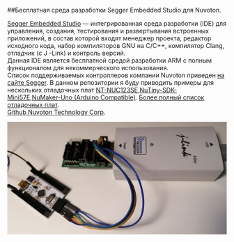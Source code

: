 ##Бесплатная среда разработки Segger Embedded Studio для Nuvoton.  

[Segger Embedded Studio](https://www.segger.com/products/development-tools/embedded-studio) — интегрированная среда разработки (IDE) для управления, создания, тестирования и развертывания встроенных приложений, в состав которой входят менеджер проекта, редактор исходного кода, набор компиляторов GNU на C/C++, компилятор Clang, отладчик (с J -Link) и контроль версий.   
Данная IDE является бесплатной средой разработки ARM с полным функционалом для некоммерческого использования.  
Список поддерживаемых контроллеров компании Nuvoton приведен [на сайте Segger](https://www.segger.com/products/development-tools/embedded-studio/technology/cpu-support). В данном репозитории я буду приводить примеры для нескольких отладочных плат [NT-NUC123SE](https://direct.nuvoton.com/en/nutiny-sdk-nuc123),[NuTiny-SDK-Mini57E](https://direct.nuvoton.com/en/nutiny-sdk-mini57e),[NuMaker-Uno (Arduino Compatible)](https://direct.nuvoton.com/en/numaker-uno). [Более полный список отладочных плат](https://www.nuvoton.com/tool-and-software/evaluation-board).   
[Github Nuvoton Technology Corp](https://github.com/OpenNuvoton/).  

![alt-текст](https://github.com/PivnevNikolay/Nuvoton-Development-Tool/blob/master/photos/005.jpg "NT_NUC123SE") 